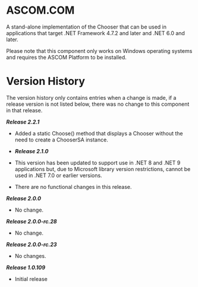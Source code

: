# ASCOM.COM

A stand-alone implementation of the Chooser that can be used in applications that target .NET Framework 4.7.2 and later and .NET 6.0 and later. 

Please note that this component only works on Windows operating systems and requires the ASCOM Platform to be installed.

# Version History
The version history only contains entries when a change is made, if a release version is not listed below, there was no change to this component in that release.

***Release 2.2.1***
* Added a static Choose() method that displays a Chooser without the need to create a ChooserSA instance.

* ***Release 2.1.0***
* This version has been updated to support use in .NET 8 and .NET 9 applications but, due to Microsoft library version restrictions, cannot be used in .NET 7.0 or earlier versions.
* There are no functional changes in this release.

***Release 2.0.0***
* No change.

***Release 2.0.0-rc.28***
* No change.

***Release 2.0.0-rc.23***
* No changes.

***Release 1.0.109***
* Initial release